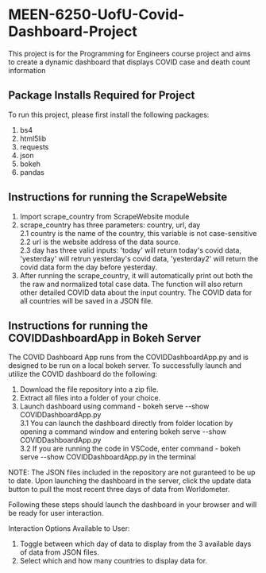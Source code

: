 # MEEN-6250-UofU-Covid-Dashboard-Project
This project is for the Programming for Engineers course project and aims to create a dynamic dashboard that displays COVID case and death count information

Package Installs Required for Project
-----------------------------------------------------------------
To run this project, please first install the following packages:
1. bs4
2. html5lib
3. requests
4. json
5. bokeh
6. pandas

Instructions for running the ScrapeWebsite
-----------------------------------------------------------------

1. Import scrape_country from ScrapeWebsite module
2. scrape_country has three parameters: country, url, day <br>
	2.1 country is the name of the country, this variable is not case-sensitive <br>
	2.2 url is the website address of the data source. <br>
	2.3 day has three valid inputs: 'today' will return today's covid data, 'yesterday' will retrun yesterday's covid data, 'yesterday2' will return the covid data form the day before yesterday. 
3. After running the scrape_country, it will automatically print out both the the raw and normalized total case data. The function will also return other detailed COVID data about the input country. The COVID data for all countries will be saved in a JSON file.

Instructions for running the COVIDDashboardApp in Bokeh Server
-----------------------------------------------------------------
The COVID Dashboard App runs from the COVIDDashboardApp.py and is designed to be run on a local bokeh server. To successfully launch and utilize the COVID dashboard do the following:

1. Download the file repository into a zip file. 
2. Extract all files into a folder of your choice. 
3. Launch dashboard using command - bokeh serve --show COVIDDashboardApp.py <br>
	3.1 You can launch the dashboard directly from folder location by opening a command window and entering bokeh serve --show COVIDDashboardApp.py <br>
	3.2 If you are running the code in VSCode, enter command - bokeh serve --show COVIDDashboardApp.py in the terminal <br>

NOTE: The JSON files included in the repository are not guranteed to be up to date. Upon launching the dashboard in the server, click the update data button 	to pull the most recent three days of data from Worldometer. 
	
Following these steps should launch the dashboard in your browser and will be ready for user interaction. 

Interaction Options Available to User: 

1. Toggle between which day of data to display from the 3 available days of data from JSON files.
2. Select which and how many countries to display data for. 

